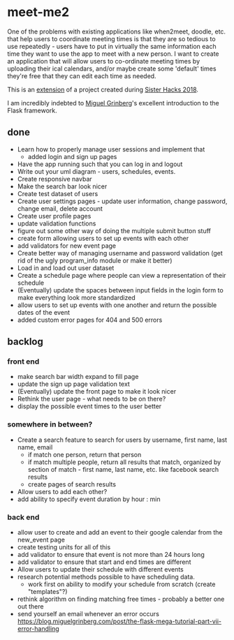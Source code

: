 # meet-me2

One of the problems with existing applications like when2meet, doodle, etc. that help users to coordinate meeting times is that they are so tedious to use repeatedly - users have to put in virtually the same information each time they want to use the app to meet with a new person. I want to create an application that will allow users to co-ordinate meeting times by uploading their ical calendars, and/or maybe create some 'default' times they're free that they can edit each time as needed.

This is an [extension](https://github.com/angelinahli/meet-me) of a project created during [Sister Hacks 2018](http://sisterhacks.co/).

I am incredibly indebted to [Miguel Grinberg](https://blog.miguelgrinberg.com/post/the-flask-mega-tutorial-part-i-hello-world)'s excellent introduction to the Flask framework.

## done
* Learn how to properly manage user sessions and implement that
    * added login and sign up pages
* Have the app running such that you can log in and logout
* Write out your uml diagram - users, schedules, events.
* Create responsive navbar
* Make the search bar look nicer
* Create test dataset of users
* Create user settings pages - update user information, change password, change email, delete account
* Create user profile pages
* update validation functions
* figure out some other way of doing the multiple submit button stuff
* create form allowing users to set up events with each other
* add validators for new event page
* Create better way of managing username and password validation (get rid of the ugly program_info module or make it better)
* Load in and load out user dataset
* Create a schedule page where people can view a representation of their schedule
* (Eventually) update the spaces between input fields in the login form to make everything look more standardized
* allow users to set up events with one another and return the possible dates of the event
* added custom error pages for 404 and 500 errors

## backlog

### front end
* make search bar width expand to fill page
* update the sign up page validation text
* (Eventually) update the front page to make it look nicer
* Rethink the user page - what needs to be on there?
* display the possible event times to the user better

### somewhere in between?
* Create a search feature to search for users by username, first name, last name, email
    * if match one person, return that person
    * if match multiple people, return all results that match, organized by section of match - first name, last name, etc. like facebook search results
    * create pages of search results
* Allow users to add each other?
* add ability to specify event duration by hour : min

### back end
* allow user to create and add an event to their google calendar from the new_event page
* create testing units for all of this
* add validator to ensure that event is not more than 24 hours long
* add validator to ensure that start and end times are different
* Allow users to update their schedule with different events
* research potential methods possible to have scheduling data.
    * work first on ability to modify your schedule from scratch (create "templates"?)
* rethink algorithm on finding matching free times - probably a better one out there
* send yourself an email whenever an error occurs https://blog.miguelgrinberg.com/post/the-flask-mega-tutorial-part-vii-error-handling